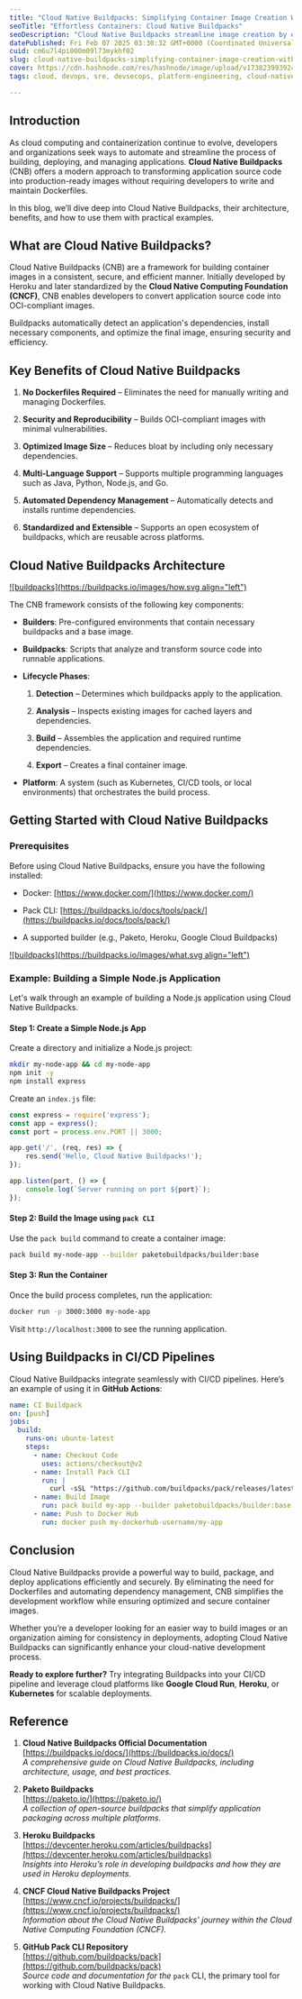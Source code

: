 ```yaml
---
title: "Cloud Native Buildpacks: Simplifying Container Image Creation Without Dockerfiles"
seoTitle: "Effortless Containers: Cloud Native Buildpacks"
seoDescription: "Cloud Native Buildpacks streamline image creation by eliminating Dockerfiles, automating dependencies, and optimizing deployment efficiency"
datePublished: Fri Feb 07 2025 03:30:32 GMT+0000 (Coordinated Universal Time)
cuid: cm6u7l4pi000m09l73mykhf02
slug: cloud-native-buildpacks-simplifying-container-image-creation-without-dockerfiles
cover: https://cdn.hashnode.com/res/hashnode/image/upload/v1738239939249/e6cee1b1-cdc8-4aa1-ab9e-9a0734d41513.png
tags: cloud, devops, sre, devsecops, platform-engineering, cloud-native-buildpacks

---
```


## Introduction

As cloud computing and containerization continue to evolve, developers and organizations seek ways to automate and streamline the process of building, deploying, and managing applications. **Cloud Native Buildpacks** (CNB) offers a modern approach to transforming application source code into production-ready images without requiring developers to write and maintain Dockerfiles.

In this blog, we’ll dive deep into Cloud Native Buildpacks, their architecture, benefits, and how to use them with practical examples.

## What are Cloud Native Buildpacks?

Cloud Native Buildpacks (CNB) are a framework for building container images in a consistent, secure, and efficient manner. Initially developed by Heroku and later standardized by the **Cloud Native Computing Foundation (CNCF)**, CNB enables developers to convert application source code into OCI-compliant images.

Buildpacks automatically detect an application's dependencies, install necessary components, and optimize the final image, ensuring security and efficiency.

## Key Benefits of Cloud Native Buildpacks

1. **No Dockerfiles Required** – Eliminates the need for manually writing and managing Dockerfiles.
    
2. **Security and Reproducibility** – Builds OCI-compliant images with minimal vulnerabilities.
    
3. **Optimized Image Size** – Reduces bloat by including only necessary dependencies.
    
4. **Multi-Language Support** – Supports multiple programming languages such as Java, Python, Node.js, and Go.
    
5. **Automated Dependency Management** – Automatically detects and installs runtime dependencies.
    
6. **Standardized and Extensible** – Supports an open ecosystem of buildpacks, which are reusable across platforms.
    

## Cloud Native Buildpacks Architecture

[![buildpacks](https://buildpacks.io/images/how.svg align="left")](https://buildpacks.io/images/how.svg)

The CNB framework consists of the following key components:

* **Builders**: Pre-configured environments that contain necessary buildpacks and a base image.
    
* **Buildpacks**: Scripts that analyze and transform source code into runnable applications.
    
* **Lifecycle Phases**:
    
    1. **Detection** – Determines which buildpacks apply to the application.
        
    2. **Analysis** – Inspects existing images for cached layers and dependencies.
        
    3. **Build** – Assembles the application and required runtime dependencies.
        
    4. **Export** – Creates a final container image.
        
* **Platform**: A system (such as Kubernetes, CI/CD tools, or local environments) that orchestrates the build process.
    

## Getting Started with Cloud Native Buildpacks

### Prerequisites

Before using Cloud Native Buildpacks, ensure you have the following installed:

* Docker: [https://www.docker.com/](https://www.docker.com/)
    
* Pack CLI: [https://buildpacks.io/docs/tools/pack/](https://buildpacks.io/docs/tools/pack/)
    
* A supported builder (e.g., Paketo, Heroku, Google Cloud Buildpacks)
    

[![buildpacks](https://buildpacks.io/images/what.svg align="left")](https://buildpacks.io/images/what.svg)

### Example: Building a Simple Node.js Application

Let's walk through an example of building a Node.js application using Cloud Native Buildpacks.

#### Step 1: Create a Simple Node.js App

Create a directory and initialize a Node.js project:

```sh
mkdir my-node-app && cd my-node-app
npm init -y
npm install express
```

Create an `index.js` file:

```javascript
const express = require('express');
const app = express();
const port = process.env.PORT || 3000;

app.get('/', (req, res) => {
    res.send('Hello, Cloud Native Buildpacks!');
});

app.listen(port, () => {
    console.log(`Server running on port ${port}`);
});
```

#### Step 2: Build the Image using `pack CLI`

Use the `pack build` command to create a container image:

```sh
pack build my-node-app --builder paketobuildpacks/builder:base
```

#### Step 3: Run the Container

Once the build process completes, run the application:

```sh
docker run -p 3000:3000 my-node-app
```

Visit `http://localhost:3000` to see the running application.

## Using Buildpacks in CI/CD Pipelines

Cloud Native Buildpacks integrate seamlessly with CI/CD pipelines. Here’s an example of using it in **GitHub Actions**:

```yaml
name: CI Buildpack
on: [push]
jobs:
  build:
    runs-on: ubuntu-latest
    steps:
      - name: Checkout Code
        uses: actions/checkout@v2
      - name: Install Pack CLI
        run: |
          curl -sSL "https://github.com/buildpacks/pack/releases/latest/download/pack-linux-amd64.tgz" | tar -xz -C /usr/local/bin
      - name: Build Image
        run: pack build my-app --builder paketobuildpacks/builder:base
      - name: Push to Docker Hub
        run: docker push my-dockerhub-username/my-app
```

## Conclusion

Cloud Native Buildpacks provide a powerful way to build, package, and deploy applications efficiently and securely. By eliminating the need for Dockerfiles and automating dependency management, CNB simplifies the development workflow while ensuring optimized and secure container images.

Whether you’re a developer looking for an easier way to build images or an organization aiming for consistency in deployments, adopting Cloud Native Buildpacks can significantly enhance your cloud-native development process.

**Ready to explore further?** Try integrating Buildpacks into your CI/CD pipeline and leverage cloud platforms like **Google Cloud Run**, **Heroku**, or **Kubernetes** for scalable deployments.

## Reference

1. **Cloud Native Buildpacks Official Documentation**  
    [https://buildpacks.io/docs/](https://buildpacks.io/docs/)  
    *A comprehensive guide on Cloud Native Buildpacks, including architecture, usage, and best practices.*
    
2. **Paketo Buildpacks**  
    [https://paketo.io/](https://paketo.io/)  
    *A collection of open-source buildpacks that simplify application packaging across multiple platforms.*
    
3. **Heroku Buildpacks**  
    [https://devcenter.heroku.com/articles/buildpacks](https://devcenter.heroku.com/articles/buildpacks)  
    *Insights into Heroku’s role in developing buildpacks and how they are used in Heroku deployments.*
    
4. **CNCF Cloud Native Buildpacks Project**  
    [https://www.cncf.io/projects/buildpacks/](https://www.cncf.io/projects/buildpacks/)  
    *Information about the Cloud Native Buildpacks' journey within the Cloud Native Computing Foundation (CNCF).*
    
5. **GitHub Pack CLI Repository**  
    [https://github.com/buildpacks/pack](https://github.com/buildpacks/pack)  
    *Source code and documentation for the* `pack` CLI, the primary tool for working with Cloud Native Buildpacks.